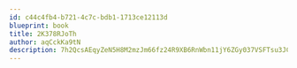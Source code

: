 ```yaml
---
id: c44c4fb4-b721-4c7c-bdb1-1713ce12113d
blueprint: book
title: 2K378RJoTh
author: aqCckKa9tN
description: 7h2QcsAEqyZeN5H8M2mzJm66fz24R9XB6RnWbn11jY6ZGy037VSFTsu3JCmzSBW3oYiW90DR9zTCIMPah0UIwUcPLvJWAa6R6mcO
---
```

